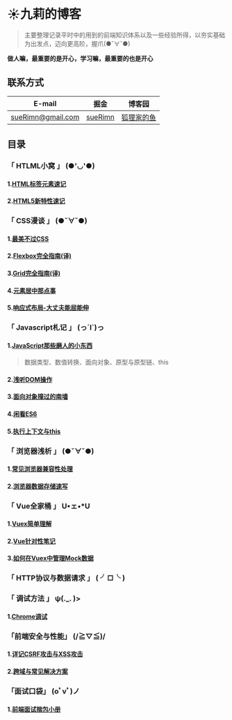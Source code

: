 # :sunny:九莉的博客
> 主要整理记录平时中的用到的前端知识体系以及一些经验所得，以夯实基础为出发点，迈向更高阶，握爪(●ˇ∀ˇ●)

**做人嘛，最重要的是开心，学习嘛，最重要的也是开心**
## 联系方式
E-mail | 掘金 | 博客园
------------ | ------- | ------
sueRimn@gmail.com | [sueRimn](https://juejin.im/user/5ac449906fb9a028b92d59d1) | [狐狸家的鱼](https://www.cnblogs.com/suRimn)
## 目录
### 「 HTLML小窝 」 (●'◡'●)
#### 1.[HTML标签元素速记](https://github.com/sueRimn/Blog/blob/master/%E5%89%8D%E7%AB%AF%E7%9F%A5%E8%AF%86%E4%BD%93%E7%B3%BB/HTML/HTML%E5%9F%BA%E7%A1%80.md)
#### 2.[HTML5新特性速记](https://github.com/sueRimn/Blog/blob/master/%E5%89%8D%E7%AB%AF%E7%9F%A5%E8%AF%86%E4%BD%93%E7%B3%BB/HTML/HTML5.md)
### 「 CSS漫谈 」  (●ˇ∀ˇ●)
#### 1.[最美不过CSS](https://github.com/sueRimn/Blog/tree/master/%E5%89%8D%E7%AB%AF%E7%9F%A5%E8%AF%86%E4%BD%93%E7%B3%BB/css)
#### 2.[Flexbox完全指南(译)](https://github.com/sueRimn/Blog/blob/master/%E5%89%8D%E7%AB%AF%E7%9F%A5%E8%AF%86%E4%BD%93%E7%B3%BB/css/Flexbox%E5%AE%8C%E5%85%A8%E6%8C%87%E5%8D%97(%E8%AF%91).md)
#### 3.[Grid完全指南(译)](https://github.com/sueRimn/Blog/blob/master/%E5%89%8D%E7%AB%AF%E7%9F%A5%E8%AF%86%E4%BD%93%E7%B3%BB/css/Grid%E5%AE%8C%E5%85%A8%E6%8C%87%E5%8D%97(%E8%AF%91).md)
#### 4.[元素居中那点事](https://github.com/sueRimn/Blog/tree/master/%E5%89%8D%E7%AB%AF%E7%9F%A5%E8%AF%86%E4%BD%93%E7%B3%BB/css/%E5%85%83%E7%B4%A0%E5%B1%85%E4%B8%AD)
#### 5.[响应式布局-大丈夫能屈能伸]()
### 「 Javascript札记 」 (っ´Ι`)っ
#### 1.[JavaScript那些磨人的小东西](https://github.com/sueRimn/Blog/tree/master/%E5%89%8D%E7%AB%AF%E7%9F%A5%E8%AF%86%E4%BD%93%E7%B3%BB/JavaScript)
> 数据类型、数值转换、面向对象、原型与原型链、this
#### 2.[浅听DOM操作](https://github.com/sueRimn/Blog/blob/master/%E5%89%8D%E7%AB%AF%E7%9F%A5%E8%AF%86%E4%BD%93%E7%B3%BB/JavaScript/DOM%E6%93%8D%E4%BD%9C.md)
#### 3.[面向对象撞过的南墙](https://github.com/sueRimn/Blog/blob/master/%E5%89%8D%E7%AB%AF%E7%9F%A5%E8%AF%86%E4%BD%93%E7%B3%BB/JavaScript/%E9%9D%A2%E5%90%91%E5%AF%B9%E8%B1%A1%E7%BC%96%E7%A8%8B.md)
#### 4.[闲看ES6](https://github.com/sueRimn/Blog/blob/master/%E5%89%8D%E7%AB%AF%E7%9F%A5%E8%AF%86%E4%BD%93%E7%B3%BB/JavaScript/ES6%E7%AC%94%E8%AE%B0.md)
#### 5.[执行上下文与this](https://github.com/sueRimn/Blog/tree/master/%E5%89%8D%E7%AB%AF%E7%9F%A5%E8%AF%86%E4%BD%93%E7%B3%BB/JavaScript)
### 「 浏览器浅析 」 (●ˇ∀ˇ●)
#### 1.[常见浏览器兼容性处理](https://github.com/sueRimn/Blog/blob/master/%E5%89%8D%E7%AB%AF%E7%9F%A5%E8%AF%86%E4%BD%93%E7%B3%BB/%E6%B5%8F%E8%A7%88%E5%99%A8/%E6%B5%8F%E8%A7%88%E5%99%A8%E5%85%BC%E5%AE%B9%E6%80%A7%E9%97%AE%E9%A2%98.md)
#### 2.[浏览器数据存储速写](https://github.com/sueRimn/Blog/blob/master/%E5%89%8D%E7%AB%AF%E7%9F%A5%E8%AF%86%E4%BD%93%E7%B3%BB/%E6%B5%8F%E8%A7%88%E5%99%A8/%E6%B5%8F%E8%A7%88%E5%99%A8%E6%95%B0%E6%8D%AE%E5%AD%98%E5%82%A8.md)
### 「 Vue全家桶 」 U•ェ•*U
#### 1.[Vuex简单理解](https://github.com/sueRimn/Blog/issues/1)
#### 2.[Vue针对性笔记](https://github.com/sueRimn/Blog/tree/master/%E5%89%8D%E7%AB%AF%E7%9F%A5%E8%AF%86%E4%BD%93%E7%B3%BB/%E5%89%8D%E7%AB%AF%E6%A1%86%E6%9E%B6/Vue)
#### 3.[如何在Vuex中管理Mock数据](https://github.com/sueRimn/Blog/issues/2)
### 「 HTTP协议与数据请求 」 ( ╯□╰ )
### 「 调试方法 」 ψ(._. )>
#### 1.[Chrome调试](https://github.com/sueRimn/Blog/blob/master/%E5%89%8D%E7%AB%AF%E7%9F%A5%E8%AF%86%E4%BD%93%E7%B3%BB/Chrome%E8%B0%83%E8%AF%95.md)
### 「前端安全与性能」 (/≧▽≦)/
#### 1.[详记CSRF攻击与XSS攻击](https://github.com/sueRimn/Blog/blob/master/%E5%89%8D%E7%AB%AF%E7%9F%A5%E8%AF%86%E4%BD%93%E7%B3%BB/%E5%89%8D%E7%AB%AF%E5%AE%89%E5%85%A8%E4%B8%8E%E6%80%A7%E8%83%BD/%E8%AF%A6%E8%AE%B0CSRF%E4%B8%8EXSS.md)
#### 2.[跨域与常见解决方案]()
### 「面试口袋」 (oﾟvﾟ)ノ
#### 1.[前端面试揣包小册](https://github.com/sueRimn/Blog/blob/master/%E5%89%8D%E7%AB%AF%E7%9F%A5%E8%AF%86%E4%BD%93%E7%B3%BB/%E5%89%8D%E7%AB%AF%E9%9D%A2%E8%AF%95%E6%8F%A3%E5%8C%85%E5%B0%8F%E5%86%8C.md)
